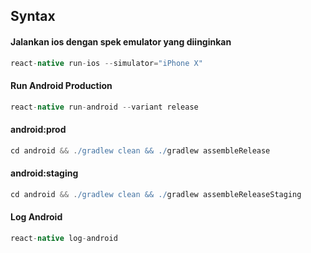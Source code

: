 ## Syntax

#### Jalankan ios dengan spek emulator yang diinginkan
```groovy
react-native run-ios --simulator="iPhone X"
```

#### Run Android Production
```groovy
react-native run-android --variant release
```

#### android:prod
```groovy
cd android && ./gradlew clean && ./gradlew assembleRelease
```

#### android:staging
```groovy
cd android && ./gradlew clean && ./gradlew assembleReleaseStaging
```

#### Log Android
```groovy
react-native log-android
```

